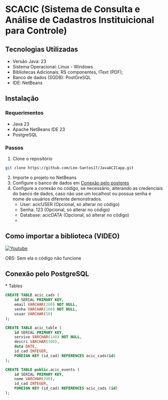 # SCACIC (Sistema de Consulta e Análise de Cadastros Instituicional para Controle)
## Tecnologias Utilizadas
* Versão Java: 23
* Sistema Operacional: Linux - Windows
* Bibliotecas Adicionais: RS componentes, IText (PDF);
* Banco de dados (SGDB): PostGreSQL
* IDE: NetBeans

## Instalação
### Requerimentos
* Java 23
* Apache NetBeans IDE 23
* PostgreSQL
### Passos
1. Clone o repositório
```bash
git clone https://github.com/Leo-Santos17/JavaACICapp.git
```
2. Importe o projeto no NetBeans
3. Configure o banco de dados em [Conexão pelo postgres](#conexao-postgres)
4. Configure a conexão no código, se necessário, alterando as credenciais do banco de dados, caso não use um localhost ou possua senha e nome de usuários diferente demonstrados.
   * User: acicUSER (Opcional, só alterar no código)
   * Senha: 123 (Opcional, só alterar no código)
   * Database: acicDATA (Opcional, só alterar no código)
   * 

## Como importar a biblioteca (VIDEO)
[![Youtube](https://i1.ytimg.com/vi/u0rKzvETito/hqdefault.jpg)](https://www.youtube.com/watch?v=u0rKzvETito)

OBS: Sem ela o código não funcione

<h2 id="conexao-postgres">Conexão pelo PostgreSQL</h2>
* Tables

```sql
CREATE TABLE acic_cads (
    id SERIAL PRIMARY KEY,
    email VARCHAR(200) NOT NULL,
    senha VARCHAR(100) NOT NULL,
    usuar VARCHAR(50)
);
```

```sql
CREATE TABLE acic_table (
    id SERIAL PRIMARY KEY,
    service VARCHAR(140) NOT NULL,
    descri VARCHAR(300),
    data DATE,
    id_cad INTEGER,
    FOREIGN KEY (id_cad) REFERENCES acic_cads(id)
);
```

```sql
CREATE TABLE public.acic_events (
    id SERIAL PRIMARY KEY,
    nome VARCHAR(200),
    id_cad INTEGER,
    FOREIGN KEY (id_cad) REFERENCES acic_cads (id)
);
```
